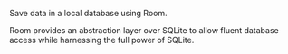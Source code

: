 Save data in a local database using Room.

Room provides an abstraction layer over SQLite to allow fluent database access while harnessing the full power of SQLite.

